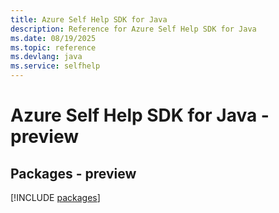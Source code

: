 ```yaml
---
title: Azure Self Help SDK for Java
description: Reference for Azure Self Help SDK for Java
ms.date: 08/19/2025
ms.topic: reference
ms.devlang: java
ms.service: selfhelp
---
```

# Azure Self Help SDK for Java - preview
## Packages - preview
[!INCLUDE [packages](self-help-index.md)]